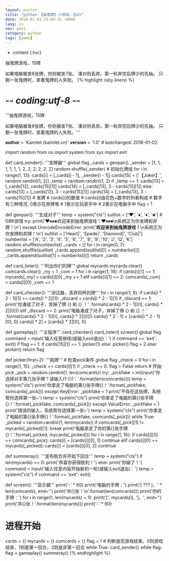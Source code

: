 ```yaml
---
layout: postcn
title: "python:【抽鬼牌】小游戏，无UI"
date: 2018-01-01 15:04:32 +0800
lang: cn
nav: post
category: python
tags: [game]
---
```


* content
{:toc}

抽鬼牌游戏，15牌

如果电脑被发8张牌，你则被发7张。
凑对则丢弃。第一轮弃完后牌少的先抽。
只剩一张鬼牌时，拿着鬼牌的人失败。<!-- more -->
{% highlight ruby lineno %}
# -*- coding:utf-8 -*-
'''抽鬼牌游戏，15牌

如果电脑被发8张牌，你则被发7张。
凑对则丢弃。第一轮弃完后牌少的先抽。
只剩一张鬼牌时，拿着鬼牌的人失败。'''

__author__ = 'Kamilet (kamilet.cn)'
__version__ = '1.0'  # lastchanged: 2018-01-02


import random
from os import system
from sys import exit


def card_sender():
    '''发牌器'''
    global flag
    _cards = genpair()
    _sender = [1, 1, 1, 1, 1, 1, 2, 2, 2, 2, 2, 2]
    random.shuffle(_sender)
    # 初始化牌组
    for i in range(1, 13):
        cards[i] = [_cards[i - 1], _sender[i - 1]]
    cards[15] = ['【Joker】', random.randint(1, 2)]
    _temp = random.randint(1, 2)
    if _temp == 1:
        cards[13] = [_cards[12], cards[15][1]]
        cards[14] = [_cards[13], 3 - cards[15][1]]
    else:
        cards[13] = [_cards[12], 3 - cards[15][1]]
        cards[14] = [_cards[13], 3 - cards[15][1]]
    # 发牌
    # cards[i]的数值
    # cards[i]由花色+数字的列表构成
    # 数字有三种情况: 0表示在弃牌堆
    #                 1表示在玩家手中
    #                 2表示在电脑手中
    flag = 1


def genpair():
    '''生成对子'''
    temp = system("cls")
    suitlist = ['♥', '♠', '♦', '♣']
    # GBK排错
    try:
        print('♥♠♦♣欢迎来到抽鬼牌游戏！♥♠♦♣\n系统正为你发牌和弃牌！\n')
    except UnicodeEncodeError:
        print('****欢迎来到抽鬼牌游戏！****\n系统正为你发牌和弃牌！\n')
        suitlist = ['Heart|', 'Spade|', 'Diamond|', 'Club|']
    numberlist = ['A', '2', '3', '4', '5', '6', '7',
                  '8', '9', '10', 'J', 'Q', 'K']
    random.shuffle(numberlist)
    _cards = []
    for i in range(0, 7):
        random.shuffle(suitlist)
        _cards.append(suitlist[0] + numberlist[i])
        _cards.append(suitlist[1] + numberlist[i])
    return _cards


def card_lister():
    '''列出你们的牌'''
    global mycards
    mycards.clear()
    comcards.clear()
    _my = 1
    _com = 1
    for i in range(1, 16):
        if cards[i][1] == 1:
            mycards[_my] = cards[i][0]
            _my += 1
        elif cards[i][1] == 2:
            comcards[_com] = cards[i][0]
            _com += 1


def card_checker():
    '''测试器，丢弃同样的牌'''
    for i in range(1, 8):
        if cards[i * 2 - 1][1] == cards[i * 2][1]:
            _discard = cards[i * 2 - 1][1]
            if _discard == 1:
                print('你凑成了对子，弃掉了牌 {} 和 {} ！'
                      .format(cards[i * 2 - 1][0], cards[i * 2][0]))
            elif _discard == 2:
                print('电脑凑成了对子，弃掉了牌 {} 和 {} ！'
                      .format(cards[i * 2 - 1][0], cards[i * 2][0]))
            cards[i * 2 - 1] = [cards[i * 2 - 1][0], 0]
            cards[i * 2] = [cards[i * 2][0], 0]


def gameplay():
    '''主程序'''
    card_checker()
    card_lister()
    screen()
    global flag
    command = input('输入任意继续(或输入exit退出)：')
    if command == 'exit':
        exit()
    if flag == 1:
        if cards[15][1] == 1:
            picker(1)
        else:
            picker()
            flag = 2
    else:
        picker()
    return flag


def picker(first=2):
    '''挑牌'''
    # 检查pick条件
    global flag
    _check = 0
    for i in range(1, 15):
    	_check += cards[i][1]
    if _check == 0:
    	flag = False
    	return
    # 开始pick
    _pick = random.randint(1, len(comcards))
    try:
        _pickfake = int(input('你选择对手第几张手牌？请输入(1-{})：'.format(len(comcards))))
        temp = system("cls")
        print('你拿走了电脑的第{}张手牌{}！'.format(_pickfake, comcards[_pick]))
    except KeyError:
    	_pickfake = 1
    	print('不存在这张牌，系统帮你选择第一张~')
    	temp = system("cls")
    	print('你拿走了电脑的第{}张手牌{}！'.format(_pickfake, comcards[_pick]))
    except ValueError:
    	_pickfake = 1
    	print('错误的输入，系统帮你选择第一张~')
    	temp = system("cls")
    	print('你拿走了电脑的第{}张手牌{}！'.format(_pickfake, comcards[_pick]))
    while True:
        _picked = random.randint(1, len(mycards))
        if comcards[_pick][1] != mycards[_picked][1]:
        	break
    print('电脑拿走了你的第{}张手牌{}！'.format(_picked, mycards[_picked]))
    for i in range(1, 16):
    	if cards[i][0] == comcards[_pick]:
    		cards[i] = [cards[i][0], 1]
    		continue
    	elif cards[i][0] == mycards[_picked]:
    		cards[i] = [cards[i][0], 2]
    		continue


def summeray():
    '''宣布胜负并开始下回合'''
    temp = system("cls")
    if len(mycards) == 0:
    	print('恭喜你获得胜利！')
    else:
    	print('你输了！')
    command = input('输入任意内容开始新的一轮(或输入exit退出)：')
    temp = system("cls")
    if command == 'exit':
    	exit()


def screen():
    '''显示器'''
    print('-' * 60)
    print('电脑的手牌：')
    print('[ ??? ]，' * len(comcards), end='')
    print('共{}张！\n'.format(len(comcards)))
    print('你的手牌：')
    for i in range(1, len(mycards) + 1):
        print('[', mycards[i], ']，', end='')
    print('共{}张！'.format(len(mycards)))
    print('-' * 60)


# 进程开始
cards = {}
mycards = {}
comcards = {}
flag = 1  # 判断是否游戏结束，0则游戏结束，1则是第一回合，2则是非第一回合
while True:
    card_sender()
    while flag:
        flag = gameplay()
    summeray()
{% endhighlight %}